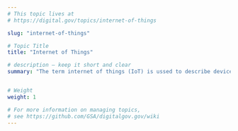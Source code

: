 ```yaml
---
# This topic lives at
# https://digital.gov/topics/internet-of-things

slug: "internet-of-things"

# Topic Title
title: "Internet of Things"

# description — keep it short and clear
summary: "The term internet of things (IoT) is ussed to describe devices that utilize various technologies to communicate with each other via the internet, the cloud, or other networks."


# Weight
weight: 1

# For more information on managing topics,
# see https://github.com/GSA/digitalgov.gov/wiki
---
```

